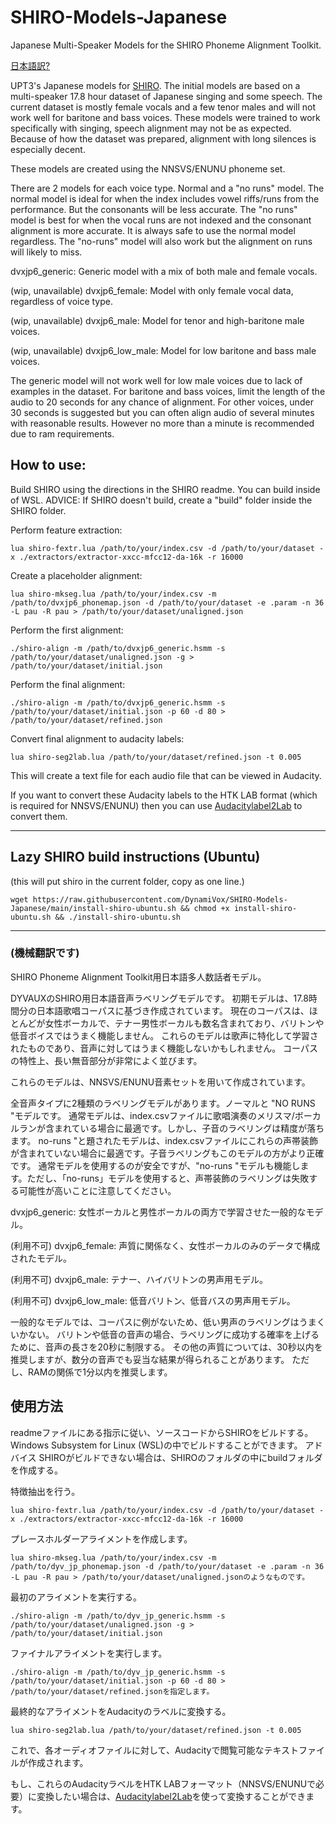 # SHIRO-Models-Japanese
Japanese Multi-Speaker Models for the SHIRO Phoneme Alignment Toolkit.

[日本語訳?](#機械翻訳です)

UPT3's Japanese models for [SHIRO](https://github.com/Sleepwalking/SHIRO).
The initial models are based on a multi-speaker 17.8 hour dataset of Japanese singing and some speech.
The current dataset is mostly female vocals and a few tenor males and will not work well for baritone and bass voices.
These models were trained to work specifically with singing, speech alignment may not be as expected.
Because of how the dataset was prepared, alignment with long silences is especially decent.

These models are created using the NNSVS/ENUNU phoneme set.

There are 2 models for each voice type. Normal and a "no runs" model.
The normal model is ideal for when the index includes vowel riffs/runs from the performance. But the consonants will be less accurate.
The "no runs" model is best for when the vocal runs are not indexed and the consonant alignment is more accurate.
It is always safe to use the normal model regardless. The "no-runs" model will also work but the alignment on runs will likely to miss.

dvxjp6_generic: Generic model with a mix of both male and female vocals.

(wip, unavailable) dvxjp6_female: Model with only female vocal data, regardless of voice type.

(wip, unavailable) dvxjp6_male: Model for tenor and high-baritone male voices.

(wip, unavailable) dvxjp6_low_male: Model for low baritone and bass male voices.

The generic model will not work well for low male voices due to lack of examples in the dataset.
For baritone and bass voices, limit the length of the audio to 20 seconds for any chance of alignment.
For other voices, under 30 seconds is suggested but you can often align audio of several minutes with reasonable results.
However no more than a minute is recommended due to ram requirements.

## How to use:
Build SHIRO using the directions in the SHIRO readme. You can build inside of WSL.
ADVICE: If SHIRO doesn't build, create a "build" folder inside the SHIRO folder.

Perform feature extraction:
```
lua shiro-fextr.lua /path/to/your/index.csv -d /path/to/your/dataset -x ./extractors/extractor-xxcc-mfcc12-da-16k -r 16000
```

Create a placeholder alignment:
```
lua shiro-mkseg.lua /path/to/your/index.csv -m /path/to/dvxjp6_phonemap.json -d /path/to/your/dataset -e .param -n 36 -L pau -R pau > /path/to/your/dataset/unaligned.json
```

Perform the first alignment:
```
./shiro-align -m /path/to/dvxjp6_generic.hsmm -s /path/to/your/dataset/unaligned.json -g > /path/to/your/dataset/initial.json
```

Perform the final alignment:
```
./shiro-align -m /path/to/dvxjp6_generic.hsmm -s /path/to/your/dataset/initial.json -p 60 -d 80 > /path/to/your/dataset/refined.json
```

Convert final alignment to audacity labels:
```
lua shiro-seg2lab.lua /path/to/your/dataset/refined.json -t 0.005
```
This will create a text file for each audio file that can be viewed in Audacity.

If you want to convert these Audacity labels to the HTK LAB format (which is required for NNSVS/ENUNU) then you can use [Audacitylabel2Lab](https://github.com/oatsu-gh/oto2lab/tree/master/tool/ust2shiroindex) to convert them.
______
## Lazy SHIRO build instructions (Ubuntu)
(this will put shiro in the current folder, copy as one line.)
```
wget https://raw.githubusercontent.com/DynamiVox/SHIRO-Models-Japanese/main/install-shiro-ubuntu.sh && chmod +x install-shiro-ubuntu.sh && ./install-shiro-ubuntu.sh

```
______
### (機械翻訳です)

SHIRO Phoneme Alignment Toolkit用日本語多人数話者モデル。

DYVAUXのSHIRO用日本語音声ラベリングモデルです。
初期モデルは、17.8時間分の日本語歌唱コーパスに基づき作成されています。
現在のコーパスは、ほとんどが女性ボーカルで、テナー男性ボーカルも数名含まれており、バリトンや低音ボイスではうまく機能しません。
これらのモデルは歌声に特化して学習されたものであり、音声に対してはうまく機能しないかもしれません。
コーパスの特性上、長い無音部分が非常によく並びます。

これらのモデルは、NNSVS/ENUNU音素セットを用いて作成されています。

全音声タイプに2種類のラベリングモデルがあります。ノーマルと "NO RUNS "モデルです。
通常モデルは、index.csvファイルに歌唱演奏のメリスマ/ボーカルランが含まれている場合に最適です。しかし、子音のラベリングは精度が落ちます。
no-runs "と題されたモデルは、index.csvファイルにこれらの声帯装飾が含まれていない場合に最適です。子音ラベリングもこのモデルの方がより正確です。
通常モデルを使用するのが安全ですが、"no-runs "モデルも機能します。ただし、「no-runs」モデルを使用すると、声帯装飾のラベリングは失敗する可能性が高いことに注意してください。

dvxjp6_generic: 女性ボーカルと男性ボーカルの両方で学習させた一般的なモデル。

(利用不可) dvxjp6_female: 声質に関係なく、女性ボーカルのみのデータで構成されたモデル。

(利用不可) dvxjp6_male: テナー、ハイバリトンの男声用モデル。

(利用不可) dvxjp6_low_male: 低音バリトン、低音バスの男声用モデル。

一般的なモデルでは、コーパスに例がないため、低い男声のラベリングはうまくいかない。
バリトンや低音の音声の場合、ラベリングに成功する確率を上げるために、音声の長さを20秒に制限する。
その他の声質については、30秒以内を推奨しますが、数分の音声でも妥当な結果が得られることがあります。
ただし、RAMの関係で1分以内を推奨します。

## 使用方法
readmeファイルにある指示に従い、ソースコードからSHIROをビルドする。Windows Subsystem for Linux (WSL)の中でビルドすることができます。
アドバイス SHIROがビルドできない場合は、SHIROのフォルダの中にbuildフォルダを作成する。

特徴抽出を行う。
```
lua shiro-fextr.lua /path/to/your/index.csv -d /path/to/your/dataset -x ./extractors/extractor-xxcc-mfcc12-da-16k -r 16000
```

プレースホルダーアライメントを作成します。
```
lua shiro-mkseg.lua /path/to/your/index.csv -m /path/to/dyv_jp_phonemap.json -d /path/to/your/dataset -e .param -n 36 -L pau -R pau > /path/to/your/dataset/unaligned.jsonのようなものです。
```

最初のアライメントを実行する。
```
./shiro-align -m /path/to/dyv_jp_generic.hsmm -s /path/to/your/dataset/unaligned.json -g > /path/to/your/dataset/initial.json
```

ファイナルアライメントを実行します。
```
./shiro-align -m /path/to/dyv_jp_generic.hsmm -s /path/to/your/dataset/initial.json -p 60 -d 80 > /path/to/your/dataset/refined.jsonを指定します。
```

最終的なアライメントをAudacityのラベルに変換する。
```
lua shiro-seg2lab.lua /path/to/your/dataset/refined.json -t 0.005
```
これで、各オーディオファイルに対して、Audacityで閲覧可能なテキストファイルが作成されます。

もし、これらのAudacityラベルをHTK LABフォーマット（NNSVS/ENUNUで必要）に変換したい場合は、[Audacitylabel2Lab](https://github.com/oatsu-gh/oto2lab/tree/master/tool/ust2shiroindex)を使って変換することができます。
